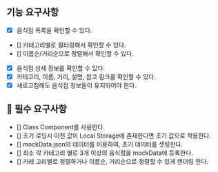 ## 기능 요구사항

- [x] 음식점 목록을 확인할 수 있다.
- [] 카테고리별로 필터링해서 확인할 수 있다.
- [] 이름순/거리순으로 정렬해서 확인할 수 있다.
- [x] 음식점 상세 정보를 확인할 수 있다.
- [x] 카테고리, 이름, 거리, 설명, 참고 링크를 확인할 수 있다.
- [x] 새로고침해도 음식점 정보들이 유지되어야 한다.

## 📝 필수 요구사항

- [] Class Component를 사용한다.
- [] 초기 로딩시 이전 값이 Local Storage에 존재한다면 초기 값으로 적용한다.
- [] mockData.json의 데이터를 이용하여, 초기 데이터를 셋팅한다.
- [] 최소 각 카테고리 별로 3개 이상의 음식점을 mockData에 등록한다.
- [] 카레 고리별로 정렬하거나 이름순, 거리순으로 정렬할 수 있게 렌더링 한다.
